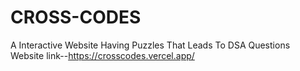 # CROSS-CODES
A Interactive Website Having Puzzles That Leads To DSA Questions
Website link--https://crosscodes.vercel.app/
